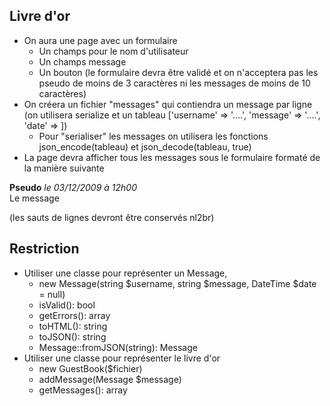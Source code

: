 ## Livre d'or

- On aura une page avec un formulaire
   - Un champs pour le nom d'utilisateur
   - Un champs message
   - Un bouton
   (le formulaire devra être validé et on n'acceptera pas les pseudo de moins de 3 caractères ni les messages de moins de 10 caractères)
- On créera un fichier "messages" qui contiendra un message par ligne 
(on utilisera serialize et un tableau ['username' => '....', 'message' => '....', 'date' => ])
    - Pour "serialiser" les messages on utilisera les fonctions json_encode(tableau) et json_decode(tableau, true)
- La page devra afficher tous les messages sous le formulaire formaté de la manière suivante
<p>
    <strong>Pseudo</strong> <em>le 03/12/2009 à 12h00</em><br>
    Le message
</p>
(les sauts de lignes devront être conservés nl2br)

## Restriction

- Utiliser une classe pour représenter un Message, 
    - new Message(string $username, string $message, DateTime $date = null)
    - isValid(): bool
    - getErrors(): array
    - toHTML(): string
    - toJSON(): string
    - Message::fromJSON(string): Message
- Utiliser une classe pour représenter le livre d'or
    - new GuestBook($fichier)
    - addMessage(Message $message)
    - getMessages(): array